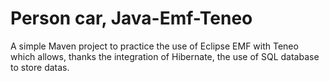 # Person car, Java-Emf-Teneo
A simple Maven project to practice the use of Eclipse EMF with Teneo which allows, thanks the integration of Hibernate, the use of SQL database to store datas.
